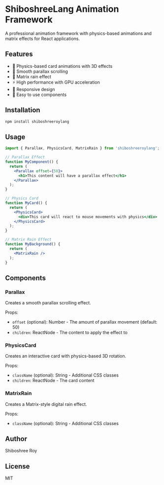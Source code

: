 # ShiboshreeLang Animation Framework

A professional animation framework with physics-based animations and matrix effects for React applications.

## Features

- 🎨 Physics-based card animations with 3D effects
- 🌊 Smooth parallax scrolling
- 🔮 Matrix rain effect
- ⚡ High performance with GPU acceleration
- 📱 Responsive design
- 🎯 Easy to use components

## Installation

```bash
npm install shiboshreeroylang
```

## Usage

```jsx
import { Parallax, PhysicsCard, MatrixRain } from 'shiboshreeroylang';

// Parallax Effect
function MyComponent() {
  return (
    <Parallax offset={50}>
      <h1>This content will have a parallax effect</h1>
    </Parallax>
  );
}

// Physics Card
function MyCard() {
  return (
    <PhysicsCard>
      <div>This card will react to mouse movements with physics</div>
    </PhysicsCard>
  );
}

// Matrix Rain Effect
function MyBackground() {
  return (
    <MatrixRain />
  );
}
```

## Components

### Parallax

Creates a smooth parallax scrolling effect.

Props:
- `offset` (optional): Number - The amount of parallax movement (default: 50)
- `children`: ReactNode - The content to apply the effect to

### PhysicsCard

Creates an interactive card with physics-based 3D rotation.

Props:
- `className` (optional): String - Additional CSS classes
- `children`: ReactNode - The card content

### MatrixRain

Creates a Matrix-style digital rain effect.

Props:
- `className` (optional): String - Additional CSS classes

## Author

Shiboshree Roy

## License

MIT